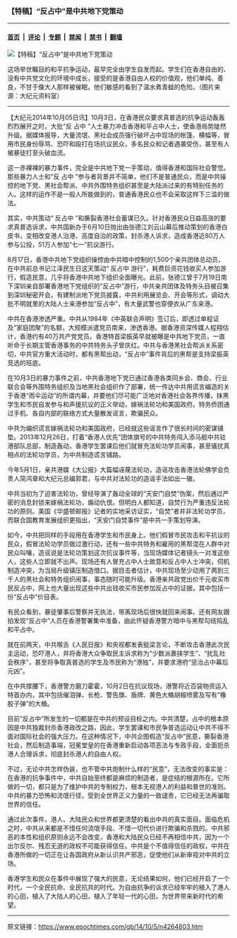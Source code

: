 ### 【特稿】“反占中”是中共地下党策动

---

#### [首页](../../../..?n4264803) &nbsp;|&nbsp; [评论](../../../../../epoch-comment?n4264803) &nbsp;|&nbsp; [专题](../../../../../epoch-special?n4264803) &nbsp;|&nbsp; [禁闻](../../../../../epoch-news?n4264803) &nbsp;|&nbsp; [禁书](../../../../../books?n4264803) &nbsp;|&nbsp; [翻墙](https://github.com/gfw-breaker/nogfw/blob/master/README.md?n4264803)


<div><img alt="【特稿】“反占中”是中共地下党策动" class="attachment-djy_600_400 size-djy_600_400 wp-post-image" src="https://i.epochtimes.com/assets/uploads/2014/10/1409282240142054.jpg"/>
<div class="caption">
 <p>
  这场举世瞩目的和平抗争运动，最早完全由学生自发而起。学生们在香港自由的、没有中共党文化的环境中成长，接受的是香港自由人权的价值观，他们单纯、善良，不甘于像大人那样被催眠。他们敏感的看到了温水煮青蛙的危险。（图片来源：大纪元资料室）
 </p>
</div></div><hr/><div class="post_content" id="artbody" itemprop="articleBody">
 <!-- article content begin -->
 <p>
  【大纪元2014年10月05日讯】10月3日，在香港民众要求真普选的抗争运动轰轰烈烈展开之时，大批“反
  <ok href="https://www.epochtimes.com/gb/tag/%E5%8D%A0%E4%B8%AD.html">
   占中
  </ok>
  ”人士暴力冲击香港和平占中人士，使香港局势陡然升级。据媒体报导，大量流氓、黑社会成员强行破坏占中现场的帐篷、横幅等，冒用市民身份辱骂、恐吓和殴打在场抗议民众，多名民众和记者遇袭受伤，甚至有人被暴徒打至头破血流。
 </p>
 <p>
  这一赤裸裸的暴力事件，完全是中共地下党一手策动，值得香港和国际社会警觉。那些暴力人士和“反
  <ok href="https://www.epochtimes.com/gb/tag/%E5%8D%A0%E4%B8%AD.html">
   占中
  </ok>
  ”参与者背景并不简单，他们不是普通民众，而是中共操控的地下党、黑社会帮派、中共外围特务组织甚至是大陆派过来的有特别任务的人。这样的运作不是一般人所能做到的，普通香港民众也不会采取这样下三滥的做法。
 </p>
 <p>
  其实，中共策动“
  <ok href="https://www.epochtimes.com/gb/tag/%E5%8F%8D%E5%8D%A0%E4%B8%AD.html">
   反占中
  </ok>
  ”和撕裂香港社会蓄谋已久。针对香港民众日益高涨的要求真普选诉求，中共国新办于6月10日抛出由张德江刘云山幕后推动策划的香港白皮书，变相改变港人治港、高度自治的政策，封杀港人诉求，造成香港近80万人参与公投，51万人参加“七一”抗议游行。
 </p>
 <p>
  8月17日，香港中共地下党组织操控由中共暗中控制的1,500个亲共团体总动员，在中共前总书记江泽民生日这天策动“
  <ok href="https://www.epochtimes.com/gb/tag/%E5%8F%8D%E5%8D%A0%E4%B8%AD.html">
   反占中
  </ok>
  游行”，耗费巨资花钱收买人参加游行，假造民意，几乎将香港中共地下组织全面曝光。此前，张德江曾于7月19日南下深圳亲自部署香港地下党组织的“反占中”游行，中共亲共团体及特务头目被召集到深圳秘密开会。有建制派地下党员披露，中共利用展览会、开会等形式，调动大批不明就里的大陆人士来港参加“反占中”，有大量武警也穿便衣从广东来港。
 </p>
 <p>
  中共在香港渗透严重。中共从1984年《中英联合声明》签订后，即透过单程证及“家庭团聚”的名额，大规模派遣党员南来，渗透香港。据香港资深传媒人程翔估计，香港约有40万共产党党员。香港特首梁振英早就被曝是中共地下党员，一直听命于长期主管香港事务的中共特务头子曾庆红。中共与香港黑社会帮派关系密切，中共官方重大活动时，都有黑帮出动，“反占中”事件背后的黑帮是支持梁振英竞选的班底。
 </p>
 <p>
  在10月3日的暴力事件之前，中共香港地下党已通过香港各类同乡会、商会、行业联合会等外围特务组织及当地黑社会组织作了部署，统一传达中共用谎言编造的关于香港“雨伞运动”的所谓内幕，并要他们尽可能广泛地对香港社会各界传播，抹黑学生和市民自发参与和声援抗议的正义举动，嫁祸法轮功和美国政府。特务侨团通过手机、各自内部的联络方式大量散发谣言，欺骗民众。
 </p>
 <p>
  中共为编织谎言嫁祸法轮功和美国政府，已经就这些谣言作了很长时间的密谋铺垫。2013年12月26日，打着“香港人优先”团体旗号的中共特务闯入添马舰中共驻港部队总部，制造轰动，香港学生罢课后他们就冒充法轮功学员闹事，甚至骚扰真相点的法轮功学员，为中共制造谎言铺路。
 </p>
 <p>
  今年5月1日，亲共港媒《大公报》大篇幅诬蔑法轮功，造谣攻击香港法轮佛学会负责人简鸿章和大纪元总编郭君，与中共对法轮功的造谣手法如出一辙。
 </p>
 <p>
  中共当初为了迫害法轮功，曾经导演了轰动全球的“天安门自焚”伪案，然后通过严密的消息封锁来嫁祸法轮功，煽动仇恨。但明白人都知道，自焚行为严重违反法轮功的原则。美国《华盛顿邮报》记者的实地采访证实，“自焚”者并非法轮功学员，而联合国教育发展组织更指出，“天安门自焚事件”是中共一手策划导演。
 </p>
 <p>
  如今，中共把同样的手段用在香港学生和市民身上。他们假冒市民攻击和平抗议的民众，假冒法轮功学员做过激行动，还有一些中共特务和雇用的黑帮混在人群中对民众叫嚷，造谣说是法轮功策划这次抗议事件等，当现场媒体记者镜头一对准这些人，这些人立即就不出声。现场还有人冒充占中人士故意和反占中人士冲突，伺机制造冲突，为当局升级镇压制造借口。据目击者估计，中共现场至少动用了两到三千人的黑社会和特务组织闹事，事态随时可能升级。香港亲共政党出价千元收买市民反占中，网上也大量出现这些中共出钱收买市民参加反占中的证据，其中包括一份“反占中”价目表。
 </p>
 <p>
  有民众看到，暴徒肇事后警察并无执法，带离现场后很快就回来闹事。还有网友跟拍发现“反占中”人员在香港警署集中准备，由此怀疑香港警方暗中与黑帮勾结捣乱和平占中。
 </p>
 <p>
  就在前两天，中共喉舌《人民日报》和央视都发表挺梁言论，不断攻击香港此次民主运动，恐吓港人，并将香港大众争取民主诉求称为“少数派裹挟学生”、“扰乱社会秩序”，甚至将争取真普选的学生及市民称为“港独”，并要求港府“惩治占中幕后元凶”。
 </p>
 <p>
  在中共撑腰下，香港警方磨刀霍霍，10月2日在抗议现场，港警将近百袋物资运入特首办内，其中包括催泪弹、长枪、警告旗、盾牌、黄色大桶胡椒喷雾及写有“橡胶子弹”的大桶。
 </p>
 <p>
  目前“反占中”所发生的一切都是在中共的预设目标之内。中共清楚，占中的根本原因是中共独裁封杀香港政改之路，因此，学生罢课和市民争普选运动让中共不得不面对国际社会的强大压力。在这种情况下，中共企图假造“反占中”民意，撕裂香港社会，然后制造事端，冠冕堂皇的在香港重新启动各项恶法与专政手段，全面扼杀港人合理诉求，彻底封杀港人的自由人权。
 </p>
 <p>
  不过，无论中共怎样伪装，也不管中共炮制什么样的“民意”，无法改变的事实是：在香港的抗争事件中，中共自始至终都是麻烦的制造者，是症结的根源所在。它所做的一切，都只是为了维护中共的专制权力，根本无视港人的利益和普世的准则。中共的暴力恐怖和流氓行径，受到全世界正义力量的一致谴责，它已经无法再骗取世界的信任。
 </p>
 <p>
  通过此次事件，港人、大陆民众和世界都更清楚的看出中共的真实面目。面临危机之时，中共从来都是不惜任何流氓手段、不惜一切代价进行欺骗和杀戮的。中共邪恶的本性和组织原则永远不会改变，香港和大陆民众已经不再相信中共，因为一个出尔反尔、残忍无道的政权不可能获得信任。中共是个不值得信任的政权，中共在香港所做的一切正在让各国政府从新认识共产邪恶，促使他们从新审视对中共的立场。
 </p>
 <p>
  香港学生和民众在事件中展现了强大的民意，无论结果如何，他们已经开启了一个时代，一个全民抗命、全民抗共的时代。为自由抗争的诉求已经牢牢的植入了港人的心田，植入了大陆人的心田，植入了年轻一代的心田，为世界带来新时代的希望。
 </p>
 <p>
  <!-- article content end -->
  <div id="below_article_ad">
  </div>
 </p>
</div>


---

原文链接：https://www.epochtimes.com/gb/14/10/5/n4264803.htm